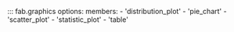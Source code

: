 ::: fab.graphics
    options:
      members:
        - 'distribution_plot'
        - 'pie_chart'
        - 'scatter_plot'
        - 'statistic_plot'
        - 'table'
